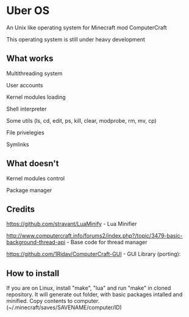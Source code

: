 Uber OS
=======

An Unix like operating system for Minecraft mod ComputerCraft

This operating system is still under heavy development

What works
----------
  Multithreading system
  
  User accounts
  
  Kernel modules loading
  
  Shell interpreter
  
  Some utils (ls, cd, edit, ps, kill, clear, modprobe, rm, mv, cp)
  
  File privelegies

  Symlinks

What doesn't
------------
  Kernel modules control
  
  Package manager

Credits
-------
  https://github.com/stravant/LuaMinify - Lua Minifier
  
  http://www.computercraft.info/forums2/index.php?/topic/3479-basic-background-thread-api - Base code for thread manager
  
  https://github.com/1Ridav/ComputerCraft-GUI - GUI Library (porting):

How to install
---------------
  If you are on Linux, install "make", "lua" and run "make" in cloned repository. It will generate out folder, with basic   packages intalled and minified. Copy contents to computer. (~/.minecraft/saves/SAVENAME/computer/ID)
